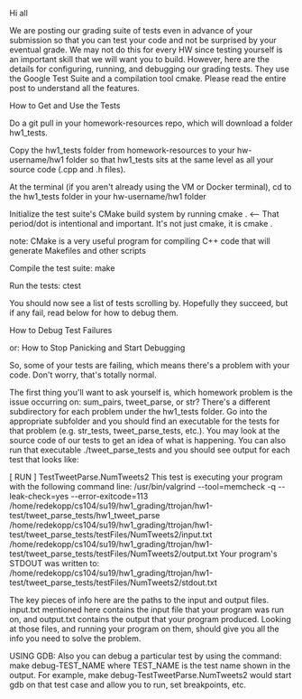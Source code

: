 Hi all

We are posting our grading suite of tests even in advance of your submission so that you can test your code and not be surprised by your eventual grade.  We may not do this for every HW since testing yourself is an important skill that we will want you to build.  However, here are the details for configuring, running, and debugging our grading tests.  They use the Google Test Suite and a compilation tool cmake. Please read the entire post to understand all the features.

How to Get and Use the Tests

Do a git pull in your homework-resources repo, which will download a folder hw1_tests.

Copy the hw1_tests folder from homework-resources to your hw-username/hw1 folder so that hw1_tests sits at the same level as all your source code (.cpp and .h files).

At the terminal (if you aren't already using the VM or Docker terminal), cd to the hw1_tests folder in your hw-username/hw1 folder

Initialize the test suite's CMake build system by running cmake .  <-- That period/dot is intentional and important.  It's not just  cmake, it is cmake .

note: CMake is a very useful program for compiling C++ code that will generate Makefiles and other scripts

Compile the test suite: make

Run the tests: ctest

You should now see a list of tests scrolling by. Hopefully they succeed, but if any fail, read below for how to debug them.



How to Debug Test Failures

or: How to Stop Panicking and Start Debugging

So, some of your tests are failing, which means there's a problem with your code. Don't worry, that's totally normal.

The first thing you'll want to ask yourself is, which homework problem is the issue occurring on: sum_pairs, tweet_parse, or str? There's a different subdirectory for each problem under the hw1_tests folder. Go into the appropriate subfolder and you should find an executable for the tests for that problem (e.g. str_tests, tweet_parse_tests, etc.). You may look at the source code of our tests to get an idea of what is happening.  You can also run that executable ./tweet_parse_tests and you should see output for each test that looks like:

[ RUN      ] TestTweetParse.NumTweets2
This test is executing your program with the following command line:
/usr/bin/valgrind --tool=memcheck -q --leak-check=yes --error-exitcode=113 /home/redekopp/cs104/su19/hw1_grading/ttrojan/hw1-test/tweet_parse_tests/hw1_tweet_parse /home/redekopp/cs104/su19/hw1_grading/ttrojan/hw1-test/tweet_parse_tests/testFiles/NumTweets2/input.txt /home/redekopp/cs104/su19/hw1_grading/ttrojan/hw1-test/tweet_parse_tests/testFiles/NumTweets2/output.txt
Your program's STDOUT was written to: /home/redekopp/cs104/su19/hw1_grading/ttrojan/hw1-test/tweet_parse_tests/testFiles/NumTweets2/stdout.txt

The key pieces of info here are the paths to the input and output files. input.txt mentioned here contains the input file that your program was run on, and output.txt contains the output that your program produced. Looking at those files, and running your program on them, should give you all the info you need to solve the problem.

USING GDB:  Also you can debug a particular test by using the command:   make debug-TEST_NAME where TEST_NAME is the test name shown in the output.  For example, make debug-TestTweetParse.NumTweets2 would start gdb on that test case and allow you to run, set breakpoints, etc.



